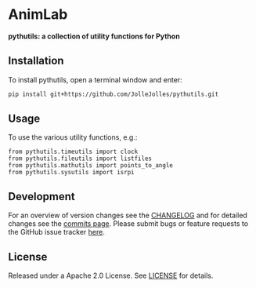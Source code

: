 # AnimLab
**pythutils: a collection of utility functions for Python**

Installation
------------

To install pythutils, open a terminal window and enter:
```bash
pip install git+https://github.com/JolleJolles/pythutils.git
```

Usage
--------
To use the various utility functions, e.g.:

    from pythutils.timeutils import clock
    from pythutils.fileutils import listfiles
    from pythutils.mathutils import points_to_angle
    from pythutils.sysutils import isrpi



Development
--------
For an overview of version changes see the [CHANGELOG](https://github.com/JolleJolles/pythutils/blob/master/CHANGELOG) and for detailed changes see the [commits page](https://github.com/JolleJolles/pythutils/commits/). Please submit bugs or feature requests to the GitHub issue tracker [here](https://github.com/JolleJolles/pythutils/issues).

License
--------
Released under a Apache 2.0 License. See [LICENSE](https://github.com/JolleJolles/pythutils/blob/master/LICENSE) for details.
